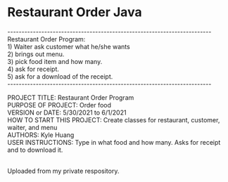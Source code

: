 <h1>Restaurant Order Java</h1>
------------------------------------------------------------------------<br>
Restaurant Order Program:<br>
1) Waiter ask customer what he/she wants<br>
2) brings out menu.<br>
3) pick food item and how many.<br>
4) ask for receipt.<br>
5) ask for a download of the receipt.<br>
------------------------------------------------------------------------

PROJECT TITLE: Restaurant Order Program<br>
PURPOSE OF PROJECT: Order food<br>
VERSION or DATE: 5/30/2021 to 6/1/2021<br>
HOW TO START THIS PROJECT: Create classes for restaurant, customer, waiter, and menu<br>
AUTHORS: Kyle Huang<br>
USER INSTRUCTIONS: Type in what food and how many. Asks for receipt and to download it.<br><br>

Uploaded from my private respository.
